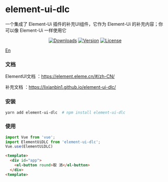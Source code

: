# element-ui-dlc

一个集成了 Element-Ui 插件的补充UI组件，它作为 Element-Ui 的补充内容；你可以像 Element-Ui 一样使用它

<p align="center">
  <a href="https://npmcharts.com/compare/@lixianbin1/element-ui-dlc?minimal=true"><img src="https://img.shields.io/npm/dm/@lixianbin1/element-ui-dlc.svg?sanitize=true" alt="Downloads"></a>
  <a href="https://www.npmjs.com/package/@lixianbin1/element-ui-dlc"><img src="https://img.shields.io/npm/v/@lixianbin1/element-ui-dlc.svg?sanitize=true" alt="Version"></a>
  <a href="https://www.npmjs.com/package/@lixianbin1/element-ui-dlc"><img src="https://img.shields.io/npm/l/@lixianbin1/element-ui-dlc.svg?sanitize=true" alt="License"></a>
</p>

[En](./README.md)

### 文档

ElementUI文档 ：https://element.eleme.cn/#/zh-CN/

补充文档 ：https://lixianbin1.github.io/element-ui-dlc/

### 安装

```sh
yarn add element-ui-dlc  # npm install element-ui-dlc
```

### 使用

```js
import Vue from 'vue';
import ElementUiDLC from 'element-ui-dlc';
Vue.use(ElementUiDLC)
```

```html
<template>
  <div id="app">
    <el-button round>取 消</el-button>
  </div>
<template>
```